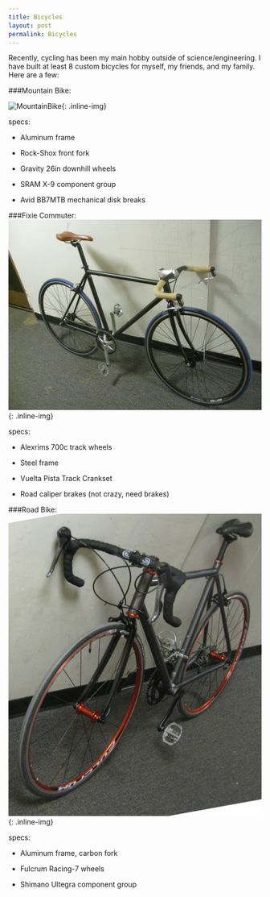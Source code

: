 ```yaml
---
title: Bicycles
layout: post
permalink: Bicycles
---
```


Recently, cycling has been my main hobby outside of science/engineering.  I have built at least 8 custom bicycles for myself, my friends, and my family.  Here are a few:

###Mountain Bike:

![MountainBike](/images/MoutainBike.JPG){: .inline-img}

specs:

- Aluminum frame

- Rock-Shox front fork

- Gravity 26in downhill wheels

- SRAM X-9 component group

- Avid BB7MTB mechanical disk breaks


###Fixie Commuter:
![Fixie](/images/Fixie00.jpg){: .inline-img}

specs:

- Alexrims 700c track wheels

- Steel frame

- Vuelta Pista Track Crankset

- Road caliper brakes (not crazy, need brakes)

###Road Bike:
![RoadBike](/images/RoadBike.jpg){: .inline-img}

specs:

- Aluminum frame, carbon fork

- Fulcrum Racing-7 wheels

- Shimano Ultegra component group
